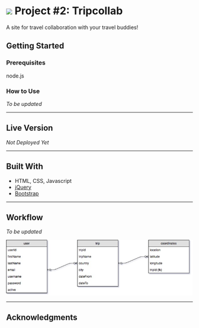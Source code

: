 # ![](https://ga-dash.s3.amazonaws.com/production/assets/logo-9f88ae6c9c3871690e33280fcf557f33.png) Project #2: Tripcollab

A site for travel collaboration with your travel buddies!

## Getting Started

### Prerequisites
node.js

### How to Use
*To be updated*

---

## Live Version
*Not Deployed Yet*

---

## Built With

* HTML, CSS, Javascript
* [jQuery](https://jquery.com/)
* [Bootstrap](https://getbootstrap.com/)

---

## Workflow

*To be updated*

![](/-ProjectDocumentation/images/erd.jpg)

---

## Acknowledgments
